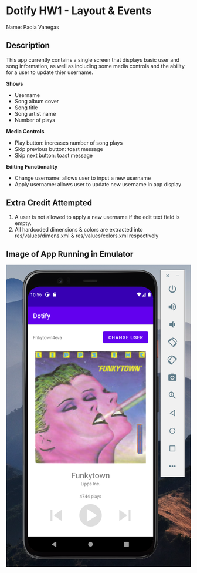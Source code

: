 # Dotify HW1 - Layout & Events
Name: Paola Vanegas

## Description
This app currently contains a single screen that displays basic user and song information, as well as including some media controls and the ability for a user to update thier username. 

**Shows**
- Username
- Song album cover
- Song title 
- Song artist name
- Number of plays 

**Media Controls**
- Play button: increases number of song plays
- Skip previous button: toast message 
- Skip next button: toast message

**Editing Functionality**
- Change username: allows user to input a new username 
- Apply username: allows user to update new username in app display

## Extra Credit Attempted
1. A user is not allowed to apply a new username if the edit text field is empty.
4. All hardcoded dimensions & colors are extracted into res/values/dimens.xml & res/values/colors.xml
respectively

## Image of App Running in Emulator
![](hw1Running.png)
